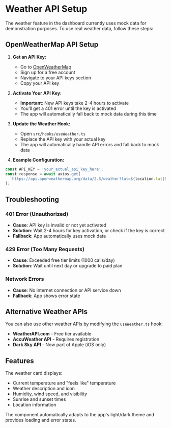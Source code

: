 # Weather API Setup

The weather feature in the dashboard currently uses mock data for demonstration purposes. To use real weather data, follow these steps:

## OpenWeatherMap API Setup

1. **Get an API Key:**
   - Go to [OpenWeatherMap](https://openweathermap.org/)
   - Sign up for a free account
   - Navigate to your API keys section
   - Copy your API key

2. **Activate Your API Key:**
   - **Important**: New API keys take 2-4 hours to activate
   - You'll get a 401 error until the key is activated
   - The app will automatically fall back to mock data during this time

3. **Update the Weather Hook:**
   - Open `src/hooks/useWeather.ts`
   - Replace the API key with your actual key
   - The app will automatically handle API errors and fall back to mock data

4. **Example Configuration:**
```typescript
const API_KEY = 'your_actual_api_key_here';
const response = await axios.get(
  `https://api.openweathermap.org/data/2.5/weather?lat=${location.lat}&lon=${location.long}&appid=${API_KEY}&units=metric`
);
```

## Troubleshooting

### 401 Error (Unauthorized)
- **Cause**: API key is invalid or not yet activated
- **Solution**: Wait 2-4 hours for key activation, or check if the key is correct
- **Fallback**: App automatically uses mock data

### 429 Error (Too Many Requests)
- **Cause**: Exceeded free tier limits (1000 calls/day)
- **Solution**: Wait until next day or upgrade to paid plan

### Network Errors
- **Cause**: No internet connection or API service down
- **Fallback**: App shows error state

## Alternative Weather APIs

You can also use other weather APIs by modifying the `useWeather.ts` hook:

- **WeatherAPI.com** - Free tier available
- **AccuWeather API** - Requires registration
- **Dark Sky API** - Now part of Apple (iOS only)

## Features

The weather card displays:
- Current temperature and "feels like" temperature
- Weather description and icon
- Humidity, wind speed, and visibility
- Sunrise and sunset times
- Location information

The component automatically adapts to the app's light/dark theme and provides loading and error states. 